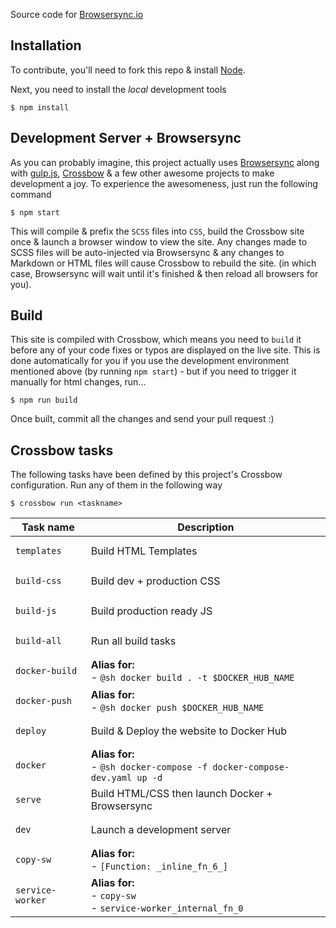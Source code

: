 Source code for [Browsersync.io](http://browsersync.io/)

## Installation

To contribute, you'll need to fork this repo & install [Node](https://nodejs.org/download/).

Next, you need to install the *local* development tools

```
$ npm install
```

## Development Server + Browsersync

As you can probably imagine, this project actually uses [Browsersync](https://github.com/browsersync/browser-sync) along with [gulp.js](https://github.com/gulpjs/gulp/blob/master/docs/getting-started.md), [Crossbow](https://github.com/Crossbow-js/crossbow) & a few other awesome projects to make development a joy. To experience the awesomeness, just run the following command

```
$ npm start
```

This will compile & prefix the `SCSS` files into `CSS`, build the Crossbow site once & launch a browser window to view the site. Any changes made to SCSS files will be auto-injected via Browsersync & any changes to Markdown or HTML files will cause Crossbow to rebuild the site. (in which case, Browsersync will wait until it's finished & then reload all browsers for you).

## Build

This site is compiled with Crossbow, which means you need to `build` it before any of your code fixes or typos are displayed on the live site. This is done automatically for you if you use the development environment mentioned above (by running `npm start`) - but if you need to trigger it manually for html changes, run...

```
$ npm run build
```

Once built, commit all the changes and send your pull request :)

<!--crossbow-docs-start-->
## Crossbow tasks

The following tasks have been defined by this project's Crossbow configuration.
Run any of them in the following way
 
```shell
$ crossbow run <taskname>
```
|Task name|Description|
|---|---|
|<pre>`templates`</pre>|Build HTML Templates|
|<pre>`build-css`</pre>|Build dev + production CSS|
|<pre>`build-js`</pre>|Build production ready JS|
|<pre>`build-all`</pre>|Run all build tasks|
|<pre>`docker-build`</pre>|**Alias for:**<br>- `@sh docker build . -t $DOCKER_HUB_NAME`|
|<pre>`docker-push`</pre>|**Alias for:**<br>- `@sh docker push $DOCKER_HUB_NAME`|
|<pre>`deploy`</pre>|Build & Deploy the website to Docker Hub|
|<pre>`docker`</pre>|**Alias for:**<br>- `@sh docker-compose -f docker-compose-dev.yaml up -d`|
|<pre>`serve`</pre>|Build HTML/CSS then launch Docker + Browsersync|
|<pre>`dev`</pre>|Launch a development server|
|<pre>`copy-sw`</pre>|**Alias for:**<br>- `[Function: _inline_fn_6_]`|
|<pre>`service-worker`</pre>|**Alias for:**<br>- `copy-sw`<br>- `service-worker_internal_fn_0`|
<!--crossbow-docs-end-->
